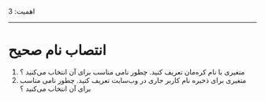 اهمیت: 3

---

# انتصاب نام صحیح

1. متغیری با نام کره‌مان تعریف کنید. چطور نامی مناسب برای آن انتخاب می‌کنید ؟
2. متغیری برای ذخیره نام کاربر جاری در وب‌سایت تعریف کنید. چطور نامی مناسب برای آن انتخاب می‌کنید ؟
